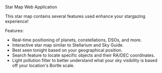 Star Map Web Application

This star map contains several features used enhance your stargazing experience! 

Features:
- Real-time positioning of planets, constellations, DSOs, and more.
- Interactive star map similar to Stellarium and Sky Guide.
- Best seen tonight based on your geographical position.
- Search feature to locate specific objects and their RA/DEC coordinates.
- Light pollution filter to better understand what your sky visibility is based off your location's Bortle scale.
